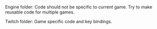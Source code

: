 Engine folder: Code should not be specific to current game. Try to make reusable code for multiple games.

Twitch folder: Game specific code and key bindings.